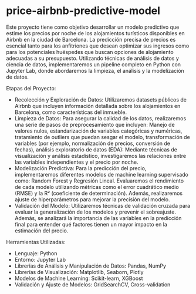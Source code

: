 # price-airbnb-predictive-model

Este proyecto tiene como objetivo desarrollar un modelo predictivo que estime los precios por noche de los alojamientos turísticos disponibles en Airbnb en la ciudad de Barcelona. La predicción precisa de precios es esencial tanto para los anfitriones que desean optimizar sus ingresos como para los potenciales huéspedes que buscan opciones de alojamiento adecuadas a su presupuesto. Utilizando técnicas de análisis de datos y ciencia de datos, implementaremos un pipeline completo en Python con Jupyter Lab, donde abordaremos la limpieza, el análisis y la modelización de datos.

Etapas del Proyecto:

- Recolección y Exploración de Datos: Utilizaremos datasets públicos de Airbnb que incluyen información detallada sobre los alojamientos en Barcelona, como características del inmueble.
- Limpieza de Datos: Para asegurar la calidad de los datos, realizaremos una serie de pasos de preprocesamiento que incluyen: Manejo de valores nulos, estandarización de variables categóricas y numéricas, tratamiento de outliers que puedan sesgar el modelo, transformación de variables (por ejemplo, normalización de precios, conversión de fechas), análisis exploratorio de datos (EDA): Mediante técnicas de visualización y análisis estadístico, investigaremos las relaciones entre las variables independientes y el precio por noche.
- Modelización Predictiva: Para la predicción del precio, implementaremos diferentes modelos de machine learning supervisado como: Random Forest y Regresión Lineal. Evaluaremos el rendimiento de cada modelo utilizando métricas como el error cuadrático medio (RMSE) y la R² (coeficiente de determinación). Además, realizaremos ajuste de hiperparámetros para mejorar la precisión del modelo.
- Validación del Modelo: Utilizaremos técnicas de validación cruzada para evaluar la generalización de los modelos y prevenir el sobreajuste. Además, se analizará la importancia de las variables en la predicción final para entender qué factores tienen un mayor impacto en la estimación del precio.

Herramientas Utilizadas:

- Lenguaje: Python
- Entorno: Jupyter Lab
- Librerías de Análisis y Manipulación de Datos: Pandas, NumPy
- Librerías de Visualización: Matplotlib, Seaborn, Plotly
- Modelos de Machine Learning: Scikit-learn, XGBoost
- Validación y Ajuste de Modelos: GridSearchCV, Cross-validation
